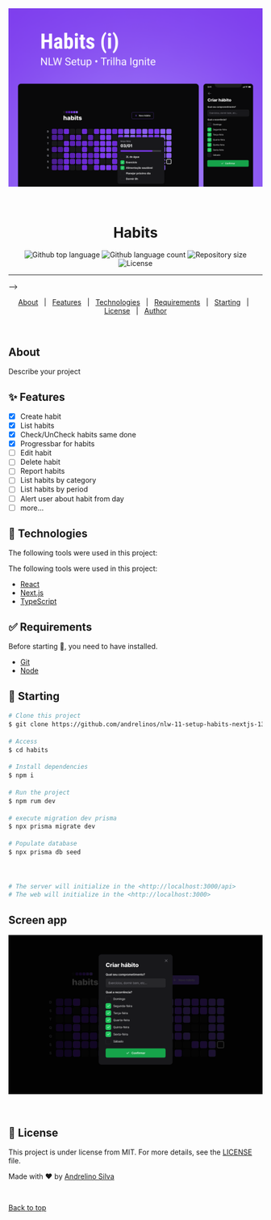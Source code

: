 <div align="center" id="top">
  <img src="./.github/images/cover.png" alt="Nlw 11 Habits" />

  &#xa0;

  <!-- <a href="https://nlw-11-habits.netlify.app">Demo</a> -->
</div>

<h1 align="center">Habits</h1>

<p align="center">
  <img alt="Github top language" src="https://img.shields.io/github/languages/top/andrelinos/nlw-11-setup-habits-nextjs-13?color=56BEB8">

  <img alt="Github language count" src="https://img.shields.io/github/languages/count/andrelinos/nlw-11-setup-habits-nextjs-13?color=56BEB8">

  <img alt="Repository size" src="https://img.shields.io/github/repo-size/andrelinos/nlw-11-setup-habits-nextjs-13?color=56BEB8">

  <img alt="License" src="https://img.shields.io/github/license/andrelinos/nlw-11-setup-habits-nextjs-13?color=56BEB8">

</p>

<hr> -->

<p align="center">
  <a href="#about">About</a> &#xa0; | &#xa0;
  <a href="#sparkles-features">Features</a> &#xa0; | &#xa0;
  <a href="#rocket-technologies">Technologies</a> &#xa0; | &#xa0;
  <a href="#white_check_mark-requirements">Requirements</a> &#xa0; | &#xa0;
  <a href="#checkered_flag-starting">Starting</a> &#xa0; | &#xa0;
  <a href="#memo-license">License</a> &#xa0; | &#xa0;
  <a href="https://github.com/andrelinos" target="_blank">Author</a>
</p>

<br>

## About ##

Describe your project

## :sparkles: Features ##

- [x] Create habit
- [x] List habits
- [x] Check/UnCheck habits same done
- [x] Progressbar for habits
- [ ] Edit habit
- [ ] Delete habit
- [ ] Report habits
- [ ] List habits by category
- [ ] List habits by period
- [ ] Alert user about habit from day
- [ ] more...

## :rocket: Technologies ##

The following tools were used in this project:

The following tools were used in this project:

- [React](https://pt-br.reactjs.org/)
- [Next.js](https://nextjs.org/)
- [TypeScript](https://www.typescriptlang.org/)

## :white_check_mark: Requirements ##

Before starting :checkered_flag:, you need to have installed.

- [Git](https://git-scm.com)
- [Node](https://nodejs.org/en/)

## :checkered_flag: Starting ##

```bash
# Clone this project
$ git clone https://github.com/andrelinos/nlw-11-setup-habits-nextjs-13 habits

# Access
$ cd habits

# Install dependencies
$ npm i 

# Run the project
$ npm rum dev 

# execute migration dev prisma
$ npx prisma migrate dev

# Populate database
$ npx prisma db seed



# The server will initialize in the <http://localhost:3000/api>
# The web will initialize in the <http://localhost:3000>

```

## Screen app

<div align="center" id="web">
  <img src="./.github/images/web.png" alt="Nlw 11 Habits" />

  &#xa0;

  <!-- <a href="https://nlw-11-habits.netlify.app">Demo</a> -->
</div>

## :memo: License ##

This project is under license from MIT. For more details, see the [LICENSE](LICENSE.md) file.

Made with :heart: by <a href="https://github.com/andrelinos" target="_blank">Andrelino Silva</a>

&#xa0;

<a href="#top">Back to top</a>
